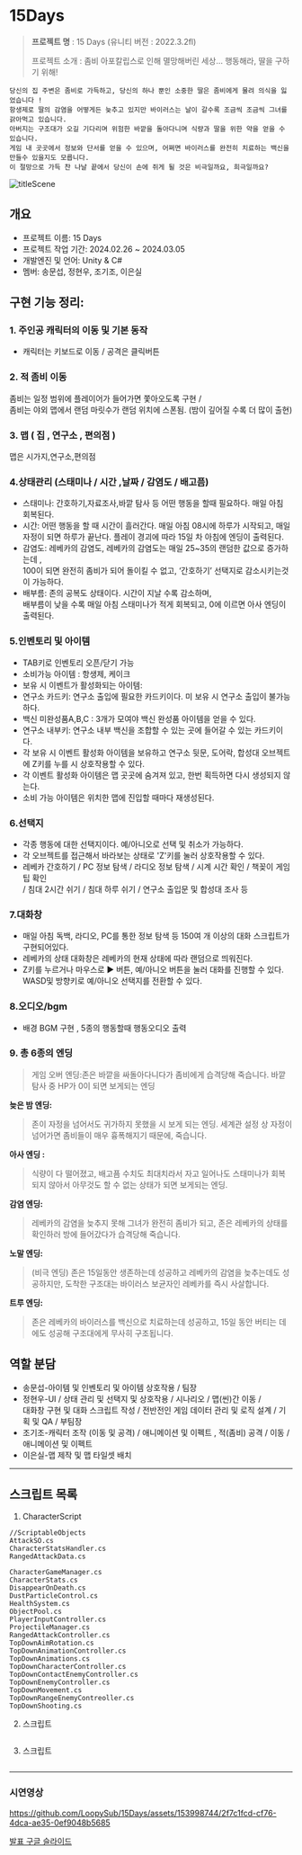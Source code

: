 <!-- 마크다운으로 작성하면 꾸밀 수 있어요 -->
# 15Days
> **프로젝트 명** : 15 Days (유니티 버전 : 2022.3.2fl)
> 
> 프로젝트 소개 : 좀비 아포칼립스로 인해 멸망해버린 세상… 행동해라, 딸을 구하기 위해!
    
    당신의 집 주변은 좀비로 가득하고, 당신의 하나 뿐인 소중한 딸은 좀비에게 물려 의식을 잃었습니다 !
    항생제로 딸의 감염을 어떻게든 늦추고 있지만 바이러스는 날이 갈수록 조금씩 조금씩 그녀를 갉아먹고 있습니다.
    아버지는 구조대가 오길 기다리며 위험한 바깥을 돌아다니며 식량과 딸을 위한 약을 얻을 수 있습니다.
    게임 내 곳곳에서 정보와 단서를 얻을 수 있으며, 어쩌면 바이러스를 완전히 치료하는 백신을 만들수 있을지도 모릅니다.
    이 절망으로 가득 찬 나날 끝에서 당신이 손에 쥐게 될 것은 비극일까요, 희극일까요?


![titleScene](https://github.com/LoopySub/15Days/assets/153998744/7520064e-9d3c-4de2-b461-db1211b83d17)

## 개요
 - 프로젝트 이름: 15 Days
 - 프로젝트 작업 기간: 2024.02.26 ~ 2024.03.05 
 - 개발엔진 및 언어: Unity & C#
 - 멤버: 송문섭, 정현우, 조기조, 이은실

## 구현 기능 정리:
### 1. 주인공 캐릭터의 이동 및 기본 동작  
- 캐릭터는 키보드로 이동 / 공격은 클릭버튼 

### 2. 적 좀비 이동 
좀비는 일정 범위에 플레이어가 들어가면 쫓아오도록 구현 / <br/> 
좀비는 야외 맵에서 랜덤 마릿수가 랜덤 위치에 스폰됨. (밤이 깊어질 수록 더 많이 출현) 

### 3. 맵 ( 집 , 연구소 , 편의점 )
맵은 시가지,연구소,편의점 

### 4.상태관리 (스태미나 / 시간 ,날짜 / 감염도 / 배고픔)
- 스태미나: 간호하기,자료조사,바깥 탐사 등 어떤 행동을 할때 필요하다. 매일 아침 회복된다.
- 시간: 어떤 행동을 할 때 시간이 흘러간다. 매일 아침 08시에 하루가 시작되고, 매일 자정이 되면 하루가 끝난다. 플레이 경괴에 따라 15일 차 아침에 엔딩이 출력된다. 
- 감염도: 레베카의 감염도, 레베카의 감염도는 매일 25~35의 랜덤한 값으로 증가하는데 , <br/>
100이 되면 완전히 좀비가 되어 돌이킬 수 없고, ‘간호하기’ 선택지로  감소시키는것이 가능하다.
- 배부름: 존의 공복도 상태이다. 시간이 지날 수록 감소하며, <br/>
배부름이 낮을 수록 매일 아침 스태미나가 적게 회복되고,  0에 이르면 아사 엔딩이 출력된다.

### 5.인벤토리 및 아이템 
- TAB키로 인벤토리 오픈/닫기 가능
- 소비가능 아이템 : 항생제, 케이크
- 보유 시 이벤트가 활성화되는 아이템: 
- 연구소 카드키: 연구소 출입에 필요한 카드키이다. 미 보유 시 연구소 출입이 불가능하다.
- 백신 미완성품A,B,C : 3개가 모여야 백신 완성품 아이템을 얻을 수 있다.
- 연구소 내부키: 연구소 내부 백신을 조합할 수 있는 곳에 들어갈 수 있는 카드키이다.
- 각 보유 시 이벤트 활성화 아이템을 보유하고 연구소 뒷문, 도어락, 합성대 오브젝트에 Z키를 누를 시 상호작용할 수 있다.
- 각 이벤트 활성화 아이템은 맵 곳곳에 숨겨져 있고, 한번 획득하면 다시 생성되지 않는다.
- 소비 가능 아이템은 위치한 맵에 진입할 때마다 재생성된다.

### 6.선택지
- 각종 행동에 대한 선택지이다. 예/아니오로 선택 및 취소가 가능하다.
- 각 오브젝트를 접근해서 바라보는 상태로 'Z'키를 눌러 상호작용할 수 있다.
- 레베카 간호하기 / PC 정보 탐색 / 라디오 정보 탐색 / 시계 시간 확인 / 책꽂이 게임팁 확인 <br/>
/ 침대 2시간 쉬기 / 침대 하루 쉬기 / 연구소 출입문 및 합성대 조사 등

### 7.대화창
- 매일 아침 독백, 라디오, PC를 통한 정보 탐색 등 150여 개 이상의 대화 스크립트가 구현되어있다. 
- 레베카의 상태 대화창은 레베카의 현재 상태에 따라 랜덤으로 띄워진다.
- Z키를 누르거나 마우스로 ▶ 버튼, 예/아니오 버튼을 눌러 대화를 진행할 수 있다.<br/>
WASD및 방향키로 예/아니오 선택지를 전환할 수 있다.

### 8.오디오/bgm
- 배경 BGM 구현 , 5종의 행동할때 행동오디오 출력 

### 9. 총 6종의 엔딩
> 게임 오버 엔딩:존은 바깥을 싸돌아다니다가 좀비에게 습격당해 죽습니다.
> 바깥 탐사 중 HP가 0이 되면 보게되는 엔딩

**늦은 밤 엔딩:** 
> 존이 자정을 넘어서도 귀가하지 못했을 시 보게 되는 엔딩.
> 세계관 설정 상 자정이 넘어가면 좀비들이 매우 흉폭해지기 때문에, 죽습니다.

**아사 엔딩 :**
> 식량이 다 떨어졌고, 배고픔 수치도 최대치라서 자고 일어나도 스태미나가 회복되지 않아서 아무것도 할 수 없는 상태가 되면 보게되는 엔딩.

**감염 엔딩:**
> 레베카의 감염을 늦추지 못해 그녀가 완전히 좀비가 되고, 
> 존은 레베카의 상태를 확인하러 방에 들어갔다가 습격당해 죽습니다.

**노말 엔딩:** 
> (비극 엔딩) 존은 15일동안 생존하는데 성공하고 레베카의 감염을 늦추는데도 성공하지만, 도착한 구조대는 바이러스 보균자인 레베카를 즉시 사살합니다.

**트루 엔딩:**
> 존은 레베카의 바이러스를 백신으로 치료하는데 성공하고, 15일 동안 버티는 데에도 성공해 구조대에게 무사히 구조됩니다.


## 역할 분담
- 송문섭-아이템 및 인벤토리 및 아이템 상호작용 / 팀장
- 정현우-UI / 상태 관리 및 선택지 및 상호작용 / 시나리오 / 맵(씬)간 이동 / <br/> 
대화창 구현 및 대화 스크립트 작성 / 전반전인 게임 데이터 관리 및 로직 설계 / 기획 및 QA / 부팀장
- 조기조-캐릭터 조작 (이동 및 공격) / 애니메이션 및 이펙트 ,  적(좀비) 공격 / 이동 / 애니메이션 및 이펙트
- 이은실-맵 제작 및 맵 타일셋 배치 <br/> 


---
## 스크립트 목록

1. CharacterScript
```
//ScriptableObjects
AttackSO.cs
CharacterStatsHandler.cs
RangedAttackData.cs

CharacterGameManager.cs
CharacterStats.cs
DisappearOnDeath.cs
DustParticleControl.cs
HealthSystem.cs
ObjectPool.cs
PlayerInputController.cs
ProjectileManager.cs
RangedAttackController.cs
TopDownAimRotation.cs
TopDownAnimationController.cs
TopDownAnimations.cs
TopDownCharacterController.cs
TopDownContactEnemyController.cs
TopDownEnemyController.cs
TopDownMovement.cs
TopDownRangeEnemyContreoller.cs
TopDownShooting.cs
```
2. 스크립트
```

```

3. 스크립트 
```

```

---
### 시연영상




https://github.com/LoopySub/15Days/assets/153998744/2f7c1fcd-cf76-4dca-ae35-0ef9048b5685




[발표 구글 슬라이드](https://docs.google.com/presentation/d/e/2PACX-1vQmuseV9kTzGkwgsivGAydbM1kgfFf7MGu_f-L25PPmHVdY6-LWTncYL4UxCS115Qfu1RHSjbE8xAN4/pub?start=true&loop=true&delayms=3000&slide=id.g2bf18da56ac_0_11810)
    
